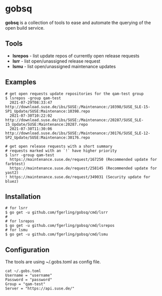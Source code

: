 # gobsq

**gobsq** is a collection of tools to ease and automate the querying of the open build service. 

## Tools

 - **lsrepos** - list update repos of currently open release requests
 - **lsrr** - list open/unassigned release request
 - **lsmu** - list open/unassigned maintenance updates
 
## Examples
```
# get open requests update repositories for the qam-test group
$ lsrepos -group qam-test
  2021-07-29T08:33:47 http://download.suse.de/ibs/SUSE:/Maintenance:/10398/SUSE_SLE-15-SP1_Update/SUSE:Maintenance:10398.repo
  2021-07-30T10:22:02 http://download.suse.de/ibs/SUSE:/Maintenance:/20287/SUSE_SLE-15_Update/SUSE:Maintenance:20287.repo
  2021-07-30T11:30:06 http://download.suse.de/ibs/SUSE:/Maintenance:/30176/SUSE_SLE-12-SP2_Update/SUSE:Maintenance:30176.repo

# get open release requests with a short summary
# requests marked with an `!` have higher priority
$ lsrr -group qam-test
  https://maintenance.suse.de/request/167250 (Recommended update for farbtest)
  https://maintenance.suse.de/request/258145 (Recommended update for yast2)
! https://maintenance.suse.de/request/349031 (Security update for bluez)

```

## Installation
```
# for lsrr
$ go get -u github.com/fgerling/gobsq/cmd/lsrr
# 
# for lsrepos
$ go get -u github.com/fgerling/gobsq/cmd/lsrepos
# for lsmu
$ go get -u github.com/fgerling/gobsq/cmd/lsmu
```

## Configuration

The tools are using ~/.gobs.toml as config file.
```
cat ~/.gobs.toml
Username = "username"
Password = "password"
Group = "qam-test"
Server = "https://api.suse.de/"
```
